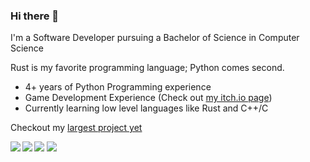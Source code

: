 ### Hi there 👋

I'm a Software Developer pursuing a Bachelor of Science in Computer Science

Rust is my favorite programming language; Python comes second.

- 4+ years of Python Programming experience
- Game Development Experience (Check out [my itch.io page](https://plasmaquartz.itch.io))
- Currently learning low level languages like Rust and C++/C

Checkout my [largest project yet](https://github.com/skynse/cephalopod) 


<img align="left" src="https://github-readme-stats.vercel.app/api?username=Skynse&show_icons=true&bg_color=353635&title_color=FFFFFF&text_color=FFFFFF&icon_color=FFFFFF"/>

<img align="left" src="https://github-readme-stats.vercel.app/api/top-langs/?username=Skynse&layout=compact&card_width=250&hide_border=true&bg_color=353635&title_color=FFFFFF&text_color=FFFFFF&icon_color=FFFFFF"/>

<a href="https://wakatime.com"><img src="https://wakatime.com/share/@Skynse/7f2e917d-c2d9-4760-bb69-71d2f319e885.png" /></a>
![](https://komarev.com/ghpvc/?username=Skynse&color=ff69b4)
